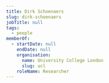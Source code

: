 ```yaml
---
title: Dirk Schoenaers
slug: dirk-schoenaers
jobTitle: null
tags:
  - people
memberOf:
  - startDate: null
    endDate: null
    organisation:
      name: University College London
      slug: ucl
    roleName: Researcher
---
```

